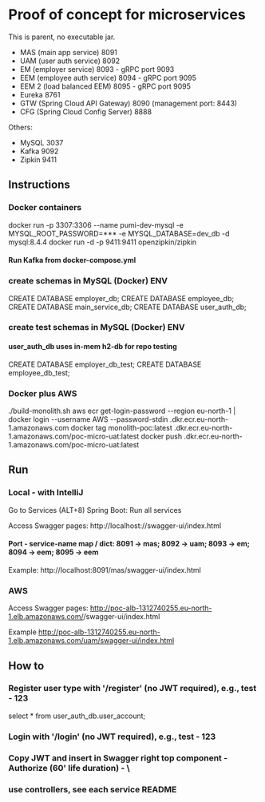 # Proof of concept for microservices

This is parent, no executable jar.

- MAS (main app service) 8091
- UAM (user auth service) 8092
- EM (employer service) 8093 - gRPC port 9093
- EEM (employee auth service) 8094 - gRPC port 9095
- EEM 2 (load balanced EEM) 8095 - gRPC port 9095
- Eureka 8761
- GTW (Spring Cloud API Gateway) 8090 (management port: 8443)
- CFG (Spring Cloud Config Server) 8888

Others:
- MySQL 3037
- Kafka 9092
- Zipkin 9411

## Instructions

### Docker containers
docker run -p 3307:3306 --name pumi-dev-mysql -e MYSQL_ROOT_PASSWORD=*** -e MYSQL_DATABASE=dev_db -d mysql:8.4.4
docker run -d -p 9411:9411 openzipkin/zipkin
#### Run Kafka from docker-compose.yml


### create schemas in MySQL (Docker) ENV
CREATE DATABASE employer_db;
CREATE DATABASE employee_db;
CREATE DATABASE main_service_db;
CREATE DATABASE user_auth_db; 

### create test schemas in MySQL (Docker) ENV
#### user_auth_db uses in-mem h2-db for repo testing
CREATE DATABASE employer_db_test;
CREATE DATABASE employee_db_test;


### Docker plus AWS
./build-monolith.sh
aws ecr get-login-password --region eu-north-1 | docker login --username AWS --password-stdin <AWS ID>.dkr.ecr.eu-north-1.amazonaws.com
docker tag monolith-poc:latest <AWS ID>.dkr.ecr.eu-north-1.amazonaws.com/poc-micro-uat:latest
docker push <AWS ID>.dkr.ecr.eu-north-1.amazonaws.com/poc-micro-uat:latest

## Run

### Local - with IntelliJ
Go to Services (ALT+8)
Spring Boot: Run all services

Access Swagger pages: http://localhost:<port>/<service-name>/swagger-ui/index.html

#### Port - service-name map / dict: 8091 -> mas; 8092 -> uam; 8093 -> em; 8094 -> eem; 8095 -> eem

Example:
http://localhost:8091/mas/swagger-ui/index.html

### AWS
Access Swagger pages: http://poc-alb-1312740255.eu-north-1.elb.amazonaws.com/<service-name>/swagger-ui/index.html

Example
http://poc-alb-1312740255.eu-north-1.elb.amazonaws.com/uam/swagger-ui/index.html

## How to

### Register user type with '/register' (no JWT required), e.g., test - 123
select * from user_auth_db.user_account;

### Login with '/login' (no JWT required), e.g., test - 123

### Copy JWT and insert in Swagger right top component - Authorize (60' life duration) - \
###     use controllers, see each service README